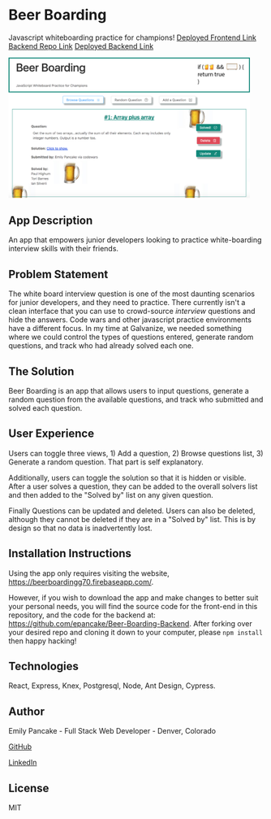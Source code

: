 # Beer Boarding
Javascript whiteboarding practice for champions!
[Deployed Frontend Link](https://beerboardingg70.firebaseapp.com/)
[Backend Repo Link](https://github.com/epancake/Beer-Boarding-Backend)
[Deployed Backend Link](http://beerboardapi.herokuapp.com/)

<div>
  <img width="476" alt="screen shot" src="./public/BeerBoardScreenShot.png">
</div>

## App Description
An app that empowers junior developers looking to practice white-boarding interview skills with their friends.

## Problem Statement
The white board interview question is one of the most daunting scenarios for junior developers, and they need to practice. There currently isn't a clean interface that you can use to crowd-source *interview* questions and hide the answers. Code wars and other javascript practice environments have a different focus. In my time at Galvanize, we needed something where we could control the types of questions entered, generate random questions, and track who had already solved each one.

## The Solution
Beer Boarding is an app that allows users to input questions, generate a random question from the available questions, and track who submitted and solved each question.

## User Experience
Users can toggle three views, 1) Add a question, 2) Browse questions list, 3) Generate a random question. That part is self explanatory.

Additionally, users can toggle the solution so that it is hidden or visible. After a user solves a question, they can be added to the overall solvers list and then added to the "Solved by" list on any given question.

Finally Questions can be updated and deleted. Users can also be deleted, although they cannot be deleted if they are in a "Solved by" list. This is by design so that no data is inadvertently lost.

## Installation Instructions
Using the app only requires visiting the website, https://beerboardingg70.firebaseapp.com/.

However, if you wish to download the app and make changes to better suit your personal needs, you will find the source code for the front-end in this repository, and the code for the backend at: https://github.com/epancake/Beer-Boarding-Backend. After forking over your desired repo and cloning it down to your computer, please ```npm install``` then happy hacking!

## Technologies
React, Express, Knex, Postgresql, Node, Ant Design, Cypress.

## Author
Emily Pancake - Full Stack Web Developer - Denver, Colorado

[GitHub](https://github.com/epancake)

[LinkedIn](www.linkedin.com/in/emilypancake/)

## License
MIT
